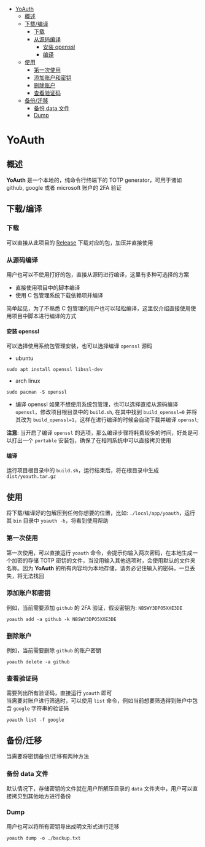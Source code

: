 - [YoAuth](#yoauth)
  - [概述](#概述)
  - [下载/编译](#下载编译)
    - [下载](#下载)
    - [从源码编译](#从源码编译)
      - [安装 openssl](#安装-openssl)
      - [编译](#编译)
  - [使用](#使用)
    - [第一次使用](#第一次使用)
    - [添加账户和密钥](#添加账户和密钥)
    - [删除账户](#删除账户)
    - [查看验证码](#查看验证码)
  - [备份/迁移](#备份迁移)
    - [备份 data 文件](#备份-data-文件)
    - [Dump](#dump)

# YoAuth
## 概述
**YoAuth** 是一个本地的，纯命令行终端下的 TOTP generator，可用于诸如 github, google 或者 microsoft 账户的 2FA 验证

## 下载/编译

### 下载
可以直接从此项目的 [Release](https://github.com/MuggleWei/yoauth/releases) 下载对应的包，加压并直接使用

### 从源码编译
用户也可以不使用打好的包，直接从源码进行编译，这里有多种可选择的方案
* 直接使用项目中的脚本编译
* 使用 C 包管理系统下载依赖项并编译

简单起见，为了不熟悉 C 包管理的用户也可以轻松编译，这里仅介绍直接使用使用项目中脚本进行编译的方式

#### 安装 openssl
可以选择使用系统包管理安装，也可以选择编译 `openssl` 源码

* ubuntu
```
sudo apt install openssl libssl-dev
```

* arch linux
```
sudo pacman -S openssl
```

* 编译 openssl
如果不想使用系统包管理，也可以选择直接从源码编译 `openssl`，修改项目根目录中的 `build.sh`, 在其中找到 `build_openssl=0` 并将其改为 `build_openssl=1`，这样在进行编译的时候会自动下载并编译 `openssl`;  

**注意**: 当开启了编译 `openssl` 的选项，那么编译步骤将耗费较多的时间，好处是可以打出一个 `portable` 安装包，确保了在相同系统中可以直接拷贝使用

#### 编译
运行项目根目录中的 `build.sh`，运行结束后，将在根目录中生成 `dist/yoauth.tar.gz`  

## 使用
将下载/编译好的包解压到任何你想要的位置，比如: `./local/app/yoauth`，运行其 `bin` 目录中 `yoauth -h`，将看到使用帮助  

### 第一次使用
第一次使用，可以直接运行 `yoauth` 命令，会提示你输入两次密码，在本地生成一个加密的存储 TOTP 密钥的文件，当没用输入其他选项时，会使用默认的文件夹名称。因为 **YoAuth** 的所有内容均为本地存储，请务必记住输入的密码，一旦丢失，将无法找回  

### 添加账户和密钥
例如，当前需要添加 `github` 的 2FA 验证，假设密钥为: `NBSWY3DPO5XXE3DE`
```
yoauth add -a github -k NBSWY3DPO5XXE3DE
```

### 删除账户
例如，当前需要删除 `github` 的账户密钥
```
yoauth delete -a github
```

### 查看验证码
需要列出所有验证码，直接运行 `yoauth` 即可  
当需要对账户进行筛选时，可以使用 `list` 命令，例如当前想要筛选得到账户中包含 `google` 字符串的验证码
```
yoauth list -f google
```

## 备份/迁移
当需要将密钥备份/迁移有两种方法

### 备份 data 文件
默认情况下，存储密钥的文件就在用户所解压目录的 `data` 文件夹中，用户可以直接拷贝到其他地方进行备份

### Dump
用户也可以将所有密钥导出成明文形式进行迁移
```
yoauth dump -o ./backup.txt
```
